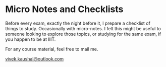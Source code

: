 # Micro Notes and Checklists

Before every exam, exactly the night before it, I prepare a checklist of things to study. Occasionally with micro-notes.
I felt this might be useful to someone looking to explore those topics, or studying for the same exam, if you happen to be at IIIT.

For any course material, feel free to mail me.

vivek.kaushal@outlook.com
